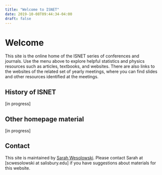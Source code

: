```yaml
---
title: "Welcome to ISNET"
date: 2019-10-08T09:44:34-04:00
draft: false
---
```


# Welcome

This site is the online home of the ISNET series of conferences and journals. Use the menu above to explore helpful statistics and physics resources such as articles, textbooks, and websites. There are also links to the websites of the related set of yearly meetings, where you can find slides and other resources identified at the meetings.

## History of ISNET
[in progress]

## Other homepage material
[in progress]

## Contact

This site is maintained by [Sarah Wesolowski](http://faculty.salisbury.edu/~scwesolowski/). Please contact Sarah at [scwesolowski at salisbury.edu] if you have suggestions about materials for this website.